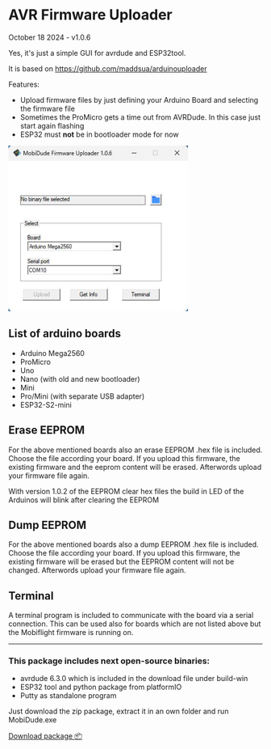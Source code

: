 # AVR Firmware Uploader

October 18 2024 - v1.0.6

Yes, it's just a simple GUI for avrdude and ESP32tool.

It is based on https://github.com/maddsua/arduinouploader

Features:
- Upload firmware files by just defining your Arduino Board and selecting the firmware file
- Sometimes the ProMicro gets a time out from AVRDude. In this case just start again flashing
- ESP32 must **not** be in bootloader mode for now

<img src="info/interface-106.jpg" width="356"/>


## List of arduino boards

- Arduino Mega2560
- ProMicro
- Uno
- Nano (with old and new bootloader)
- Mini
- Pro/Mini (with separate USB adapter)
- ESP32-S2-mini

## Erase EEPROM

For the above mentioned boards also an erase EEPROM .hex file is included.
Choose the file according your board.
If you upload this firmware, the existing firmware and the eeprom content will be erased.
Afterwords upload your firmware file again.

With version 1.0.2 of the EEPROM clear hex files the build in LED of the Arduinos will blink after clearing the EEPROM

## Dump EEPROM

For the above mentioned boards also a dump EEPROM .hex file is included.
Choose the file according your board.
If you upload this firmware, the existing firmware will be erased but the EEPROM content will not be changed.
Afterwords upload your firmware file again.

## Terminal

A terminal program is included to communicate with the board via a serial connection. This can be used also for boards which are not listed above but the Mobiflight firmware is running on.

---

### This package includes next open-source binaries:

 - avrdude 6.3.0 which is included in the download file under build-win
 - ESP32 tool and python package from platformIO
 - Putty as standalone program

Just download the zip package, extract it in an own folder and run MobiDude.exe


[Download package 📦](https://github.com/elral/MobiDude/releases/download/1.0.6/MobiDude-1.0.6.zip)
